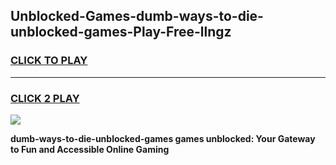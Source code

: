 
## Unblocked-Games-dumb-ways-to-die-unblocked-games-Play-Free-llngz
<h3>
<a href="https://premium76.site?title=dumb-ways-to-die-unblocked-games&ref=18A1">CLICK TO PLAY</a></h3>
<hr>

<h3>
<a href="https://premium76.site?title=dumb-ways-to-die-unblocked-games&ref=18A1">CLICK 2 PLAY</a>
  
</h3>

<a href="https://premium76.site?title=dumb-ways-to-die-unblocked-games&ref=18A1"><img src="https://clearcache.store/games.png"></a>


**dumb-ways-to-die-unblocked-games games unblocked: Your Gateway to Fun and Accessible Online Gaming**
